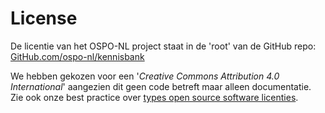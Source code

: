 # License

De licentie van het OSPO-NL project staat in de 'root' van de GitHub repo:
[GitHub.com/ospo-nl/kennisbank](https://github.com/ospo-nl/kennisbank/blob/main/LICENSE)

We hebben gekozen voor een '_Creative Commons Attribution 4.0 International_' aangezien dit geen code betreft maar alleen
documentatie. Zie ook onze best practice over [types open source software
licenties](../best-practices/open-source-software-licenties.md).
